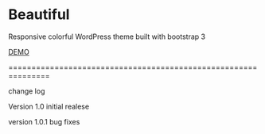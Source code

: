 Beautiful
=========

Responsive colorful WordPress theme built with bootstrap 3

<a href="http://wordpress.chakosh.ir/?theme=beautiful">DEMO</a>

===============================================================

change log

Version 1.0
initial realese

version 1.0.1
bug fixes